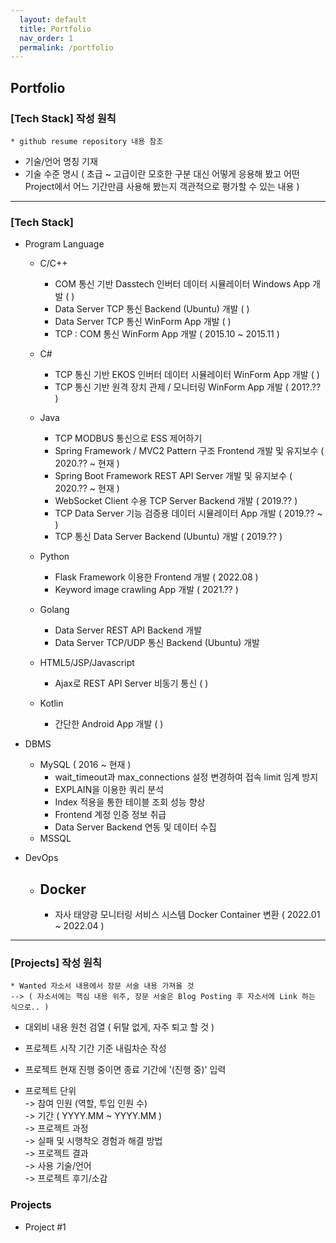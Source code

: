 ```yaml
---  
  layout: default  
  title: Portfolio    
  nav_order: 1  
  permalink: /portfolio  
---  
```


## Portfolio  

### [Tech Stack] 작성 원칙  
    * github resume repository 내용 참조  

  - 기술/언어 명칭 기재  
  - 기술 수준 명시 ( 초급 ~ 고급이란 모호한 구분 대신 어떻게 응용해 봤고 어떤 Project에서 어느 기간만큼 사용해 봤는지 객관적으로 평가할 수 있는 내용 )  
---  
### [Tech Stack]  
  - Program Language    
    - C/C++  
      - COM 통신 기반 Dasstech 인버터 데이터 시뮬레이터 Windows App 개발 (  ) 
      - Data Server TCP 통신 Backend (Ubuntu) 개발 (  )  
      - Data Server TCP 통신 WinForm App 개발 (  )  
      - TCP : COM 통신 WinForm App 개발 ( 2015.10 ~ 2015.11 )  

    - C#  
      - TCP 통신 기반 EKOS 인버터 데이터 시뮬레이터 WinForm App 개발 (  )
      - TCP 통신 기반 원격 장치 관제 / 모니터링 WinForm App 개발 ( 201?.?? )  

    - Java     
      - TCP MODBUS 통신으로 ESS 제어하기 
      - Spring Framework / MVC2 Pattern 구조 Frontend 개발 및 유지보수 ( 2020.?? ~ 현재 )  
      - Spring Boot Framework REST API Server 개발 및 유지보수 ( 2020.?? ~ 현재 )
      - WebSocket Client 수용 TCP Server Backend 개발 ( 2019.?? )  
      - TCP Data Server 기능 검증용 데이터 시뮬레이터 App 개발 ( 2019.?? ~ ) 
      - TCP 통신 Data Server Backend (Ubuntu) 개발 ( 2019.?? )  

    - Python  
      - Flask Framework 이용한 Frontend 개발 ( 2022.08 )  
      - Keyword image crawling App 개발 ( 2021.?? )  

    - Golang  
      - Data Server REST API Backend 개발  
      - Data Server TCP/UDP 통신 Backend (Ubuntu) 개발  

    - HTML5/JSP/Javascript  
      - Ajax로 REST API Server 비동기 통신 ( )  

    - Kotlin  
      - 간단한 Android App 개발 ( )  

  - DBMS  
    - MySQL ( 2016 ~ 현재 )  
      - wait_timeout과 max_connections 설정 변경하여 접속 limit 임계 방지  
      - EXPLAIN을 이용한 쿼리 분석 
      - Index 적용을 통한 테이블 조회 성능 향상  
      - Frontend 계정 인증 정보 취급  
      - Data Server Backend 연동 및 데이터 수집  
    - MSSQL  
  - DevOps  
    - Docker  
      -  
      - 자사 태양광 모니터링 서비스 시스템 Docker Container 변환 ( 2022.01 ~ 2022.04 )  

--- 
### [Projects] 작성 원칙   
    * Wanted 자소서 내용에서 장문 서술 내용 가져올 것  
    --> ( 자소서에는 핵심 내용 위주, 장문 서술은 Blog Posting 후 자소서에 Link 하는 식으로.. )  

  - 대외비 내용 원천 검열 ( 뒤탈 없게, 자주 퇴고 할 것 )  

  - 프로젝트 시작 기간 기준 내림차순 작성 
  - 프로젝트 현재 진행 중이면 종료 기간에 '(진행 중)' 입력  

  - 프로젝트 단위  
    -> 참여 인원 (역할, 투입 인원 수)  
    -> 기간 ( YYYY.MM ~ YYYY.MM )  
    -> 프로젝트 과정  
    -> 실패 및 시행착오 경험과 해결 방법    
    -> 프로젝트 결과  
    -> 사용 기술/언어  
    -> 프로젝트 후기/소감  


### Projects  

  - Project #1    

